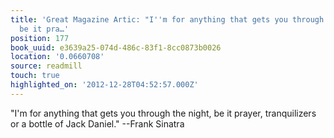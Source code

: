 ```yaml
---
title: 'Great Magazine Artic: "I''m for anything that gets you through the night,
  be it pra…'
position: 177
book_uuid: e3639a25-074d-486c-83f1-8cc0873b0026
location: '0.0660708'
source: readmill
touch: true
highlighted_on: '2012-12-28T04:52:57.000Z'
---
```


"I'm for anything that gets you through the night, be it prayer, tranquilizers or a bottle of Jack Daniel." --Frank Sinatra